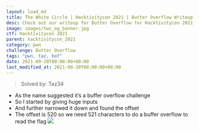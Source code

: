 ```yaml
---
layout: load_md
title: The White Circle | Hacktivitycon 2021 | Butter Overflow Writeup
desc: Check out our writeup for Butter Overflow for Hacktivitycon 2021 capture the flag competition.
image: images/twc_og_banner.jpg
ctf: Hacktivitycon 2021
parent: hacktivitycon_2021
category: pwn
challenge: Butter Overflow
tags: "pwn, taz, bof"
date: 2021-09-20T00:00:00+00:00
last_modified_at: 2021-09-20T00:00:00+00:00
---
```



> Solved by: Taz34


- As the name suggested it’s a buffer overflow challenge 
- So I started by giving huge inputs 
- And further narrowed it down and found the offset
- The offset is 520 so we need 521 characters to do a buffer overflow to read the flag
![](https://i.imgur.com/iiEQowN.png)


